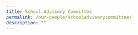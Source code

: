 ```yaml
---
title: School Advisory Committee
permalink: /our-people/schooladvisorycommittee/
description: ""
---
```



